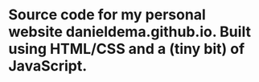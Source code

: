 # Source code for my personal website danieldema.github.io. Built using HTML/CSS and a (tiny bit) of JavaScript.
